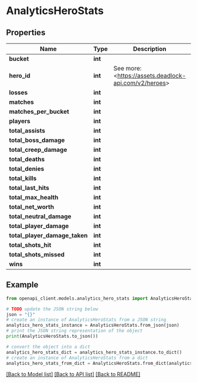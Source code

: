 # AnalyticsHeroStats


## Properties

Name | Type | Description | Notes
------------ | ------------- | ------------- | -------------
**bucket** | **int** |  | [optional] 
**hero_id** | **int** | See more: &lt;https://assets.deadlock-api.com/v2/heroes&gt; | 
**losses** | **int** |  | 
**matches** | **int** |  | 
**matches_per_bucket** | **int** |  | 
**players** | **int** |  | 
**total_assists** | **int** |  | 
**total_boss_damage** | **int** |  | 
**total_creep_damage** | **int** |  | 
**total_deaths** | **int** |  | 
**total_denies** | **int** |  | 
**total_kills** | **int** |  | 
**total_last_hits** | **int** |  | 
**total_max_health** | **int** |  | 
**total_net_worth** | **int** |  | 
**total_neutral_damage** | **int** |  | 
**total_player_damage** | **int** |  | 
**total_player_damage_taken** | **int** |  | 
**total_shots_hit** | **int** |  | 
**total_shots_missed** | **int** |  | 
**wins** | **int** |  | 

## Example

```python
from openapi_client.models.analytics_hero_stats import AnalyticsHeroStats

# TODO update the JSON string below
json = "{}"
# create an instance of AnalyticsHeroStats from a JSON string
analytics_hero_stats_instance = AnalyticsHeroStats.from_json(json)
# print the JSON string representation of the object
print(AnalyticsHeroStats.to_json())

# convert the object into a dict
analytics_hero_stats_dict = analytics_hero_stats_instance.to_dict()
# create an instance of AnalyticsHeroStats from a dict
analytics_hero_stats_from_dict = AnalyticsHeroStats.from_dict(analytics_hero_stats_dict)
```
[[Back to Model list]](../README.md#documentation-for-models) [[Back to API list]](../README.md#documentation-for-api-endpoints) [[Back to README]](../README.md)


